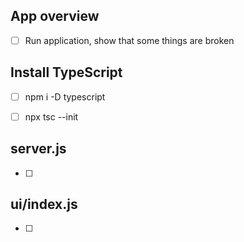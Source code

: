 ## App overview
- [ ] Run application, show that some things are broken


## Install TypeScript
- [ ] npm i -D typescript
- [ ] npx tsc --init


## server.js
- [ ] 


## ui/index.js
- [ ] 